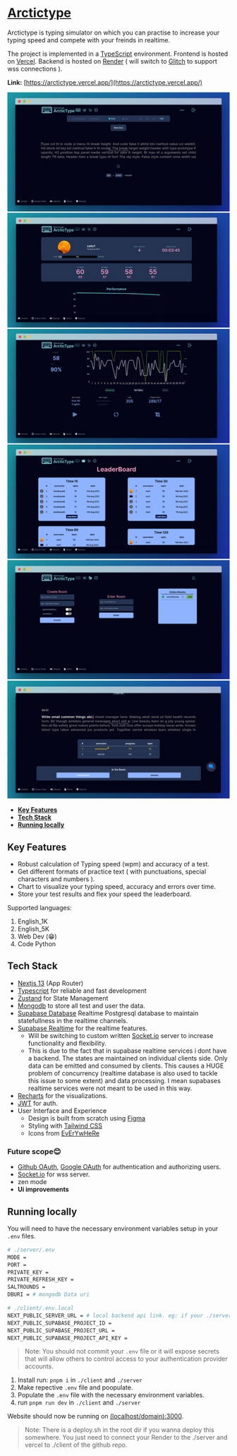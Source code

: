 <a href="https://arctictype.vercel.app/">
    <h1>Arctictype</h1>
</a>

<p>
  Arctictype is typing simulator on which you can practise to increase your typing speed and compete with your freinds in realtime.
</p>

The project is implemented in a [TypeScript](https://www.typescriptlang.org/) environment. Frontend is hosted on [Vercel](https://vercel.com). Backend is hosted on [Render](https://render.com/) ( will switch to [Glitch](https://glitch.com/) to support wss connections ).

**Link:** [https://arctictype.vercel.app/](https://arctictype.vercel.app/)

<img src="./assets/home.png" alt="results page">
<img src="./assets/profile.png" alt="results page">
<img src="./assets/result.png" alt="results page">
<img src="./assets/leaderboard.png" alt="results page">
<img src="./assets/compete.png" alt="results page">
<img src="./assets/compete2.png" alt="results page">

<ul>
<li><a href="#key-features"><strong>Key Features</strong></a></li>
<li><a href="#tech-stack"><strong>Tech Stack</strong></a></li>
<li><a href="#running-locally"><strong>Running locally</strong></a></li>
<!-- <li></li> -->
</p>
</ul>

<!-- <img width="1392" alt="clumsy-keys website base image" src="https://github.com/korebhaumik/Clumsykeys/assets/106856064/529757ae-e126-45c7-94de-0d79b854f3e6"> -->

## Key Features

- Robust calculation of Typing speed (wpm) and accuracy of a test.
- Get different formats of practice text ( with punctuations, special characters and numbers ).
- Chart to visualize your typing speed, accuracy and errors over time.
- Store your test results and flex your speed the leaderboard.

Supported languages:

1. English_1K
2. English_5K
3. Web Dev (😁)
4. Code Python

## Tech Stack

- [Nextjs 13](https://nextjs.org/) (App Router)
- [Typescript](https://www.typescriptlang.org/) for reliable and fast development
- [Zustand](https://docs.pmnd.rs/zustand/getting-started/introduction) for State Management
- [Mongodb](https://www.mongodb.com/) to store all test and user the data.
- [Supabase Database](https://supabase.com/docs/guides/database/overview) Realtime Postgresql database to maintain statefullness in the realtime channels.
- [Supabase Realtime](https://supabase.com/docs/guides/realtime) for the realtime features.
  - Will be switching to custom written [Socket.io](https://socket.io/) server to increase functionality and flexibility.
  - This is due to the fact that in supabase realtime services i dont have a backend. The states are maintained on individual clients side. Only data can be emitted and consumed by clients. This causes a HUGE problem of concurrency (realtime database is also used to tackle this issue to some extent) and data processing. I mean supabases realtime services were not meant to be used in this way.
- [Recharts](https://recharts.org/en-US/) for the visualizations.
- [JWT](https://en.wikipedia.org/wiki/JSON_Web_Token) for auth.
- User Interface and Experience
  - Design is built from scratch using [Figma](https://www.figma.com/file/jUopU0nUrYEcxZtcCTdqxg/typing?type=design&node-id=0%3A1&mode=design&t=qXZ2ZFJC1K4fpvhz-1)
  - Styling with [Tailwind CSS](https://tailwindcss.com)
  - Icons from [EvErYwHeRe](https://media.tenor.com/x8v1oNUOmg4AAAAd/rickroll-roll.gif)

### Future scope😊

- [Github OAuth](https://docs.github.com/en/apps/oauth-apps/building-oauth-apps/authorizing-oauth-apps), [Google OAuth](https://docs.github.com/en/apps/oauth-apps/building-oauth-apps/authorizing-oauth-apps) for authentication and authorizing users.
- [Socket.io](https://socket.io/) for wss server.
- zen mode
- <strong>Ui improvements</strong>

## Running locally

You will need to have the necessary environment variables setup in your `.env` files.

```bash
# ./server/.env
MODE =
PORT =
PRIVATE_KEY =
PRIVATE_REFRESH_KEY =
SALTROUNDS =
DBURI = # mongodb Data uri
```

```bash
# ./client/.env.local
NEXT_PUBLIC_SERVER_URL = # local backend api link. eg: if your ./server/.env has PORT = 3001 then (http/https)://(ipAddress/domain):3001
NEXT_PUBLIC_SUPABASE_PROJECT_ID =
NEXT_PUBLIC_SUPABASE_PROJECT_URL =
NEXT_PUBLIC_SUPABASE_PROJECT_API_KEY =
```

> Note: You should not commit your `.env` file or it will expose secrets that will allow others to control access to your authentication provider accounts.

1. Install run: `pnpm i` in `./client` and `./server`
2. Make repective `.env` file and poopulate.
3. Populate the `.env` file with the necessary environment variables.
4. run `pnpm run dev` in `./client` and `./server`

Website should now be running on [(localhost/domain):3000](http://localhost:3000/).

> Note: There is a deploy.sh in the root dir if you wanna deploy this somewhere. You just need to connect your Render to the ./server and vercel to ./client of the github repo.

<!-- ## Running the docker

```bash
docker login
docker pull korebhaumik/clumsy-keys.
docker run -env-file .env -p 3000:3000 korebhaumik/clumsy-keys
```
-->

<!-- > Note: If the docker image is not available (repo is privated), you can build it locally by running `docker build -t clumsy-keys.` in the root directory of the project. -->
